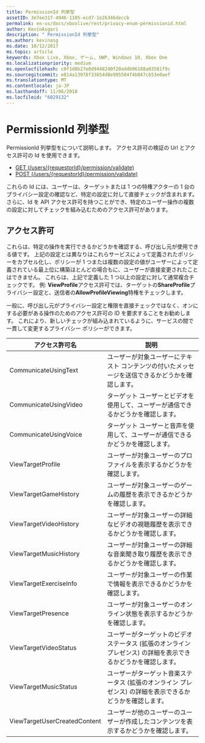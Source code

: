 ```yaml
---
title: PermissionId 列挙型
assetID: 3e7ee317-4946-1105-ecd7-1e26346deccb
permalink: en-us/docs/xboxlive/rest/privacy-enum-permissionid.html
author: KevinAsgari
description: " PermissionId 列挙型"
ms.author: kevinasg
ms.date: 10/12/2017
ms.topic: article
keywords: Xbox Live, Xbox, ゲーム, UWP, Windows 10, Xbox One
ms.localizationpriority: medium
ms.openlocfilehash: c0f1d0b27e0d9448240f20addb96188a03581f9c
ms.sourcegitcommit: e814a13978f33654d8e995584f4b047cb53e0aef
ms.translationtype: MT
ms.contentlocale: ja-JP
ms.lasthandoff: 11/06/2018
ms.locfileid: "6029132"
---
```

# <a name="permissionid-enumeration"></a>PermissionId 列挙型
PermissionId 列挙型をについて説明します。
アクセス許可の検証の Url とアクセス許可の Id を使用できます。

   * [GET (/users/{requestorId}/permission/validate)](../uri/privacy/uri-privacyusersrequestoridpermissionvalidateget.md)
   * [POST (/users/{requestorId}/permission/validate)](../uri/privacy/uri-privacyusersrequestoridpermissionvalidatepost.md)

これらの Id には、ユーザーは、ターゲットまたは 1 つの特権アクターの 1 台のプライバシー設定の確認など、特定の設定に対して直接チェックが含まれます。 さらに、Id を API アクセス許可を持つことができ、特定のユーザー操作の複数の設定に対してチェックを組み込むためのアクセス許可があります。

<a id="ID4EIB"></a>


## <a name="permissions"></a>アクセス許可

これらは、特定の操作を実行できるかどうかを確認する、呼び出し元が使用できる値です。 上記の設定とは異なりはこれらサービスによって定義されたポリシーをカプセル化し、ポリシーが 1 つまたは複数の設定の値がユーザーによって定義されている最上位に構築ほとんどの場合もに、ユーザーが直接変更されたことはできません。 これらは、上記で定義した 1 つ以上の設定に対して通常複合チェックです。 例: <b>ViewProfile</b>アクセス許可では、ターゲットの<b>ShareProfile</b>プライバシー設定と、送信者の<b>AllowProfileViewing</b>特権をチェックします。

一般に、呼び出し元がプライバシー設定と権限を直接チェックではなく、オンにする必要がある操作のためのアクセス許可の ID を要求することをお勧めします。 これにより、新しいチェックが組み込まれているように、サービスの間で一貫して変更するプライバシー ポリシーができます。

| アクセス許可名| 説明|
| --- | --- |
| CommunicateUsingText| ユーザーが対象ユーザーにテキスト コンテンツの付いたメッセージを送信できるかどうかを確認します。|
| CommunicateUsingVideo| ターゲット ユーザーとビデオを使用して、ユーザーが通信できるかどうかを確認します。|
| CommunicateUsingVoice| ターゲット ユーザーと音声を使用して、ユーザーが通信できるかどうかを確認します。|
| ViewTargetProfile| ユーザーが対象ユーザーのプロファイルを表示するかどうかを確認します。|
| ViewTargetGameHistory| ユーザーが対象ユーザーのゲームの履歴を表示できるかどうかを確認します。|
| ViewTargetVideoHistory| ユーザーが対象ユーザーの詳細なビデオの視聴履歴を表示できるかどうかを確認します。|
| ViewTargetMusicHistory| ユーザーが対象ユーザーの詳細な音楽聞き取り履歴を表示できるかどうかを確認します。|
| ViewTargetExerciseInfo| ユーザーが対象ユーザーの作業で情報を表示できるかどうかを確認します。|
| ViewTargetPresence| ユーザーが対象ユーザーのオンライン状態を表示するかどうかを確認します。|
| ViewTargetVideoStatus| ユーザーがターゲットのビデオ ステータス (拡張のオンライン プレゼンス) の詳細を表示できるかどうかを確認します。|
| ViewTargetMusicStatus| ユーザーがターゲット音楽ステータス (拡張のオンライン プレゼンス) の詳細を表示できるかどうかを確認します。|
| ViewTargetUserCreatedContent| ユーザーが他のユーザーのユーザーが作成したコンテンツを表示するかどうかを確認します。|
